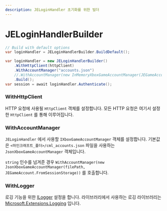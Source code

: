 ```yaml
---
description: JELoginHandler 초기화를 위한 빌더
---
```


# JELoginHandlerBuilder

```csharp
// Build with default options
var loginHandler = JELoginHandlerBuilder.BuildDefault();
```

```csharp
var loginHandler = new JELoginHandlerBuilder()
    .WithHttpClient(httpClient)
    .WithAccountManager("accounts.json")
    //.WithAccountManager(new InMemoryXboxGameAccountManager(JEGameAccount.FromSessionStorage))
    .Build();
var session = await loginHandler.Authenticate();
```

### WithHttpClient

HTTP 요청에 사용될 `HttpClient` 객체를 설정합니다. 모든 HTTP 요청은 여기서 설정한 `HttpClient` 를 통해 이루어집니다.

### WithAccountManager

`JELoginHandler` 에서 사용할 `IXboxGameAccountManager` 객체를 설정합니다. 기본값은 `<마인크래프트_폴더>/cml_accounts.json` 파일을 사용하는 `JsonXboxGameAccountManager` 객체입니다.

`string` 인수를 넘겨준 경우 `WithAccountManager(new JsonXboxGameAccountManager(filePath, JEGameAccount.FromSessionStorage))` 를 호출합니다.

### WithLogger

로깅 기능을 위한 [ILogger](https://learn.microsoft.com/en-us/dotnet/api/microsoft.extensions.logging.ilogger?view=dotnet-plat-ext-7.0) 설정을 합니다. 라이브러리에서 사용하는 로깅 라이브러리는 [Microsoft.Extensions.Logging](https://learn.microsoft.com/en-us/dotnet/core/extensions/logging?tabs=command-line) 입니다.
